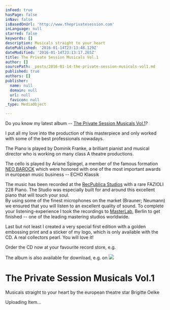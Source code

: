 ```yaml
---
inFeed: true
hasPage: false
inNav: false
isBasedOnUrl: 'http://www.theprivatesession.com'
inLanguage: null
starred: false
keywords: []
description: Musicals straight to your heart
datePublished: '2016-01-14T23:13:48.129Z'
dateModified: '2016-01-14T23:13:17.265Z'
title: The Private Session Musicals Vol.1
author: []
sourcePath: _posts/2016-01-14-the-private-session-musicals-vol1.md
published: true
authors: []
publisher:
  name: null
  domain: null
  url: null
  favicon: null
_type: MediaObject

---
```

Do you know my latest album -- [The Private Session Musicals Vol.1][0]?

I put all my love into the production of this masterpiece and only worked with some of the best professionals nowadays.

The Piano is played by Dominik Franke, a brilliant pianist and musical director who is working on many class A theatre productions.

The cello is played by Ariane Spiegel, a member of the famous formation [NEO BAROCK][1] which were honored with one of the most important awards in european music business -- ECHO Klassik

The music has been recorded at the [RecPublica Studios][2] with a rare FAZIOLI 228 Piano. The Studio was especially built for and around this excellent piano that will touch your soul.   
By using some of the finest microphones on the market (Brauner; Neumann) we ensured that you will listen to an excellent quality of sound. To complete your listening-experience I took the recordings to [MasterLab][3], Berlin to get finished -- one of the leading mastering studios worldwide. 

Last but not least I created a very special first edition with a golden embossing print and a sticker of my logo, which is only available with the CD. A real collectors pearl. You will love it!

Order the CD now at your favourite record store, e.g. 

The album is also available for download, e.g. on ![](https://imgflo.herokuapp.com/graph/vahj1ThiexotieMo/d7ca596da5061f80cd41512b9c4ad43a/passthrough.jpg?height=520&input=https%3A%2F%2Fs3-us-west-2.amazonaws.com%2Fthe-grid-img%2Fp%2F5eb816ede467f0e975c239229f67da28080db68a.jpg&width=750)

# The Private Session Musicals Vol.1

Musicals straight to your heart by the european theatre star Brigitte Oelke

Uploading Item...

[0]: http://theprivatesession.com/The_Private_Session_Musicals/
[1]: http://www.neobarock.de/
[2]: http://recpublica.de/
[3]: http://www.masterlab.de/